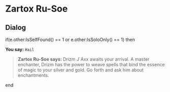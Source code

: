# Zartox Ru-Soe
## Dialog

if(e.other:IsSelfFound() == 1 or e.other:IsSoloOnly() == 1) then


**You say:** `Hail`




>**Zartox Ru-Soe says:** Drizm J\`Axx awaits your arrival. A master enchanter, Drizm has the power to weave spells that bind the essence of magic to your silver and gold. Go forth and ask him about enchantments.

end
